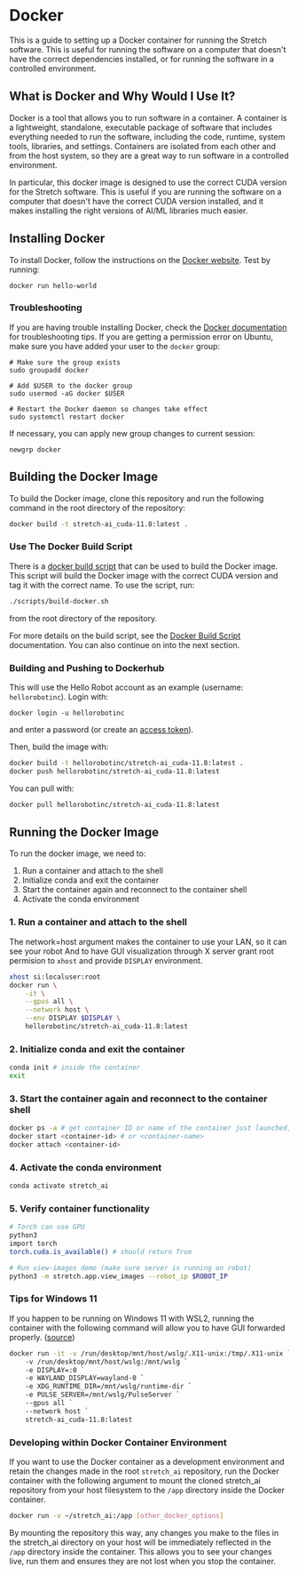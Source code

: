 # Docker

This is a guide to setting up a Docker container for running the Stretch software. This is useful for running the software on a computer that doesn't have the correct dependencies installed, or for running the software in a controlled environment.

## What is Docker and Why Would I Use It?

Docker is a tool that allows you to run software in a container. A container is a lightweight, standalone, executable package of software that includes everything needed to run the software, including the code, runtime, system tools, libraries, and settings. Containers are isolated from each other and from the host system, so they are a great way to run software in a controlled environment.

In particular, this docker image is designed to use the correct CUDA version for the Stretch software. This is useful if you are running the software on a computer that doesn't have the correct CUDA version installed, and it makes installing the right versions of AI/ML libraries much easier.

## Installing Docker

To install Docker, follow the instructions on the [Docker website](https://docs.docker.com/get-docker/). Test by running:

```
docker run hello-world
```

### Troubleshooting

If you are having trouble installing Docker, check the [Docker documentation](https://docs.docker.com/get-docker/) for troubleshooting tips. If you are getting a permission error on Ubuntu, make sure you have added your user to the `docker` group:

```
# Make sure the group exists
sudo groupadd docker

# Add $USER to the docker group
sudo usermod -aG docker $USER

# Restart the Docker daemon so changes take effect
sudo systemctl restart docker
```

If necessary, you can apply new group changes to current session:

```
newgrp docker
```

## Building the Docker Image

To build the Docker image, clone this repository and run the following command in the root directory of the repository:

```bash
docker build -t stretch-ai_cuda-11.8:latest .
```

### Use The Docker Build Script

There is a [docker build script](scripts/build-docker.sh) that can be used to build the Docker image. This script will build the Docker image with the correct CUDA version and tag it with the correct name. To use the script, run:

```bash
./scripts/build-docker.sh
```

from the root directory of the repository.

For more details on the build script, see the [Docker Build Script](scripts/build-docker.md) documentation. You can also continue on into the next section.

### Building and Pushing to Dockerhub

This will use the Hello Robot account as an example (username: `hellorobotinc`). Login with:

```
docker login -u hellorobotinc
```

and enter a password (or create an [access token](https://hub.docker.com/settings/security)).

Then, build the image with:

```bash
docker build -t hellorobotinc/stretch-ai_cuda-11.8:latest .
docker push hellorobotinc/stretch-ai_cuda-11.8:latest
```

You can pull with:

```bash
docker pull hellorobotinc/stretch-ai_cuda-11.8:latest
```

## Running the Docker Image

To run the docker image, we need to:

1. Run a container and attach to the shell
1. Initialize conda and exit the container
1. Start the container again and reconnect to the container shell
1. Activate the conda environment

### 1. Run a container and attach to the shell

The network=host argument makes the container to use your LAN, so it can see your robot
And to have GUI visualization through X server grant root permision to `xhost` and provide `DISPLAY` environment.
```bash
xhost si:localuser:root
docker run \
    -it \
    --gpus all \
    --network host \
    --env DISPLAY $DISPLAY \
    hellorobotinc/stretch-ai_cuda-11.8:latest
```

### 2. Initialize conda and exit the container

```bash
conda init # inside the container
exit
```

### 3. Start the container again and reconnect to the container shell

```bash
docker ps -a # get container ID or name of the container just launched, but is now exited
docker start <container-id> # or <container-name>
docker attach <container-id>
```

### 4. Activate the conda environment

```bash
conda activate stretch_ai
```

### 5. Verify container functionality

```bash
# Torch can use GPU
python3
import torch
torch.cuda.is_available() # should return True

# Run view-images demo (make sure server is running on robot)
python3 -m stretch.app.view_images --robot_ip $ROBOT_IP
```

### Tips for Windows 11

If you happen to be running on Windows 11 with WSL2, running the container with the following command will allow you to have GUI forwarded properly. ([source](https://stackoverflow.com/questions/73092750/how-to-show-gui-apps-from-docker-desktop-container-on-windows-11))

```bash
docker run -it -v /run/desktop/mnt/host/wslg/.X11-unix:/tmp/.X11-unix `
    -v /run/desktop/mnt/host/wslg:/mnt/wslg `
    -e DISPLAY=:0 `
    -e WAYLAND_DISPLAY=wayland-0 `
    -e XDG_RUNTIME_DIR=/mnt/wslg/runtime-dir `
    -e PULSE_SERVER=/mnt/wslg/PulseServer `
    --gpus all `
    --network host `
    stretch-ai_cuda-11.8:latest
```

### Developing within Docker Container Environment

If you want to use the Docker container as a development environment and retain the changes made in the root `stretch_ai` repository, run the Docker container with the following argument to mount the cloned stretch_ai repository from your host filesystem to the `/app` directory inside the Docker container.

```bash
docker run -v ~/stretch_ai:/app [other_docker_options]
```

By mounting the repository this way, any changes you make to the files in the stretch_ai directory on your host will be immediately reflected in the `/app` directory inside the container. This allows you to see your changes live, run them and ensures they are not lost when you stop the container.